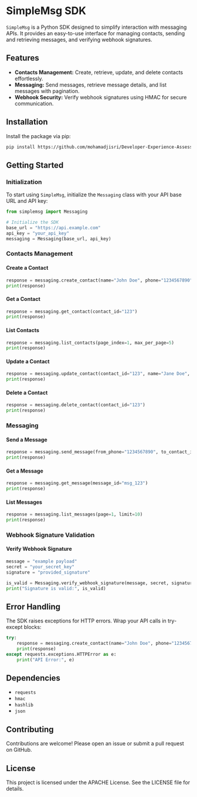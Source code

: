 # SimpleMsg SDK

`SimpleMsg` is a Python SDK designed to simplify interaction with messaging APIs. It provides an easy-to-use interface for managing contacts, sending and retrieving messages, and verifying webhook signatures.

## Features
- **Contacts Management:** Create, retrieve, update, and delete contacts effortlessly.
- **Messaging:** Send messages, retrieve message details, and list messages with pagination.
- **Webhook Security:** Verify webhook signatures using HMAC for secure communication.

## Installation
Install the package via pip:
```bash
pip install https://github.com/mohamadjisri/Developer-Experience-Assessment/archive/refs/heads/main.zip
```

## Getting Started

### Initialization
To start using `SimpleMsg`, initialize the `Messaging` class with your API base URL and API key:
```python
from simplemsg import Messaging

# Initialize the SDK
base_url = "https://api.example.com"
api_key = "your_api_key"
messaging = Messaging(base_url, api_key)
```

### Contacts Management

#### Create a Contact
```python
response = messaging.create_contact(name="John Doe", phone="1234567890")
print(response)
```

#### Get a Contact
```python
response = messaging.get_contact(contact_id="123")
print(response)
```

#### List Contacts
```python
response = messaging.list_contacts(page_index=1, max_per_page=5)
print(response)
```

#### Update a Contact
```python
response = messaging.update_contact(contact_id="123", name="Jane Doe", phone="0987654321")
print(response)
```

#### Delete a Contact
```python
response = messaging.delete_contact(contact_id="123")
print(response)
```

### Messaging

#### Send a Message
```python
response = messaging.send_message(from_phone="1234567890", to_contact_id="123", content="Hello, World!")
print(response)
```

#### Get a Message
```python
response = messaging.get_message(message_id="msg_123")
print(response)
```

#### List Messages
```python
response = messaging.list_messages(page=1, limit=10)
print(response)
```

### Webhook Signature Validation

#### Verify Webhook Signature
```python
message = "example payload"
secret = "your_secret_key"
signature = "provided_signature"

is_valid = Messaging.verify_webhook_signature(message, secret, signature)
print("Signature is valid:", is_valid)
```

## Error Handling
The SDK raises exceptions for HTTP errors. Wrap your API calls in try-except blocks:
```python
try:
    response = messaging.create_contact(name="John Doe", phone="1234567890")
    print(response)
except requests.exceptions.HTTPError as e:
    print("API Error:", e)
```

## Dependencies
- `requests`
- `hmac`
- `hashlib`
- `json`

## Contributing
Contributions are welcome! Please open an issue or submit a pull request on GitHub.

## License
This project is licensed under the APACHE License. See the LICENSE file for details.

